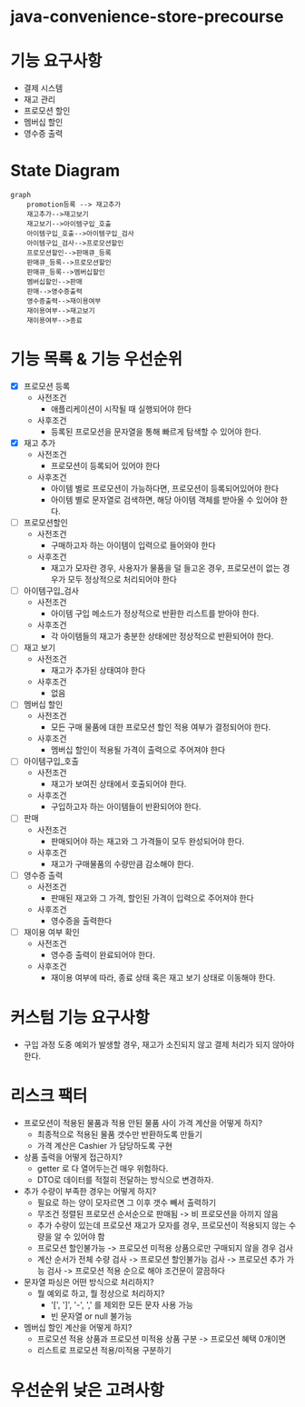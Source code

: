 # java-convenience-store-precourse

# 기능 요구사항
- 결제 시스템
- 재고 관리
- 프로모션 할인
- 멤버십 할인
- 영수증 출력

# State Diagram
```mermaid
graph
    promotion등록 --> 재고추가
    재고추가-->재고보기
    재고보기-->아이템구입_호출
    아이템구입_호출-->아이템구입_검사
    아이템구입_검사-->프로모션할인
    프로모션할인-->판매큐_등록
    판매큐_등록-->프로모션할인
    판매큐_등록-->멤버십할인
    멤버십할인-->판매
    판매-->영수증출력
    영수증출력-->재이용여부
    재이용여부-->재고보기
    재이용여부-->종료
```

# 기능 목록 & 기능 우선순위
- [x] 프로모션 등록
  - 사전조건
    - 애플리케이션이 시작될 때 실행되어야 한다
  - 사후조건
    - 등록된 프로모션을 문자열을 통해 빠르게 탐색할 수 있어야 한다.
- [x] 재고 추가
  - 사전조건
    - 프로모션이 등록되어 있어야 한다
  - 사후조건
    - 아이템 별로 프로모션이 가능하다면, 프로모션이 등록되어있어야 한다
    - 아이템 별로 문자열로 검색하면, 해당 아이템 객체를 받아올 수 있어야 한다.
- [ ] 프로모션할인
  - 사전조건
    - 구매하고자 하는 아이템이 입력으로 들어와야 한다
  - 사후조건
    - 재고가 모자란 경우, 사용자가 물품을 덜 들고온 경우, 프로모션이 없는 경우가 모두 정상적으로 처리되어야 한다
- [ ] 아이템구입_검사
  - 사전조건
    - 아이템 구입 메소드가 정상적으로 반환한 리스트를 받아야 한다.
  - 사후조건
    - 각 아이템들의 재고가 충분한 상태에만 정상적으로 반환되어야 한다.
- [ ] 재고 보기
  - 사전조건
    - 재고가 추가된 상태여야 한다
  - 사후조건
    - 없음
- [ ] 멤버십 할인
  - 사전조건
    - 모든 구매 물품에 대한 프로모션 할인 적용 여부가 결정되어야 한다.
  - 사후조건
    - 멤버십 할인이 적용될 가격이 출력으로 주어져야 한다
- [ ] 아이템구입_호출
  - 사전조건
    - 재고가 보여진 상태에서 호출되어야 한다.
  - 사후조건
    - 구입하고자 하는 아이템들이 반환되어야 한다.
- [ ] 판매
  - 사전조건
    - 판매되어야 하는 재고와 그 가격들이 모두 완성되어야 한다.
  - 사후조건
    - 재고가 구매물품의 수량만큼 감소해야 한다.
- [ ] 영수증 출력
  - 사전조건
    - 판매된 재고와 그 가격, 할인된 가격이 입력으로 주어져야 한다
  - 사후조건
    - 영수증을 출력한다
- [ ] 재이용 여부 확인
  - 사전조건
    - 영수증 출력이 완료되어야 한다.
  - 사후조건
    - 재이용 여부에 따라, 종료 상태 혹은 재고 보기 상태로 이동해야 한다.



# 커스텀 기능 요구사항
- 구입 과정 도중 예외가 발생할 경우, 재고가 소진되지 않고 결제 처리가 되지 않아야 한다.


# 리스크 팩터
- 프로모션이 적용된 물품과 적용 안된 물품 사이 가격 계산을 어떻게 하지?
  - 최종적으로 적용된 물품 갯수만 반환하도록 만들기
  - 가격 계산은 Cashier 가 담당하도록 구현
- 상품 출력을 어떻게 접근하지?
  - getter 로 다 열어두는건 매우 위험하다.
  - DTO로 데이터를 적절히 전달하는 방식으로 변경하자.
- 추가 수량이 부족한 경우는 어떻게 하지?
  - 필요로 하는 양이 모자르면 그 이후 갯수 빼서 출력하기
  - 무조건 정렬된 프로모션 순서순으로 판매됨 -> 비 프로모션을 아끼지 않음
  - 추가 수량이 있는데 프로모션 재고가 모자를 경우, 프로모션이 적용되지 않는 수량을 알 수 있어야 함
  - 프로모션 할인불가능 -> 프로모션 미적용 상품으로만 구매되지 않을 경우 검사
  - 계산 순서가 전체 수량 검사 -> 프로모션 할인불가능 검사 -> 프로모션 추가 가능 검사 -> 프로모션 적용 순으로 해야 조건문이 깔끔하다
- 문자열 파싱은 어떤 방식으로 처리하지?
  - 뭘 예외로 하고, 뭘 정상으로 처리하지?
    - '[', ']', '-', ',' 를 제외한 모든 문자 사용 가능
    - 빈 문자열 or null 불가능
- 멤버십 할인 계산을 어떻게 하지?
  - 프로모션 적용 상품과 프로모션 미적용 상품 구분 -> 프로모션 혜택 0개이면
  - 리스트로 프로모션 적용/미적용 구분하기

# 우선순위 낮은 고려사항